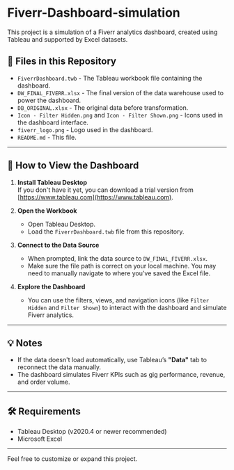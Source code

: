 # Fiverr-Dashboard-simulation

This project is a simulation of a Fiverr analytics dashboard, created using Tableau and supported by Excel datasets.

## 📁 Files in this Repository

- `FiverrDashboard.twb` - The Tableau workbook file containing the dashboard.
- `DW_FINAL_FIVERR.xlsx` - The final version of the data warehouse used to power the dashboard.
- `DB_ORIGINAL.xlsx` - The original data before transformation.
- `Icon - Filter Hidden.png` and `Icon - Filter Shown.png` - Icons used in the dashboard interface.
- `fiverr_logo.png` - Logo used in the dashboard.
- `README.md` - This file.

---

## 🧭 How to View the Dashboard

1. **Install Tableau Desktop**  
   If you don't have it yet, you can download a trial version from [https://www.tableau.com](https://www.tableau.com).

2. **Open the Workbook**  
   - Open Tableau Desktop.
   - Load the `FiverrDashboard.twb` file from this repository.

3. **Connect to the Data Source**  
   - When prompted, link the data source to `DW_FINAL_FIVERR.xlsx`.
   - Make sure the file path is correct on your local machine. You may need to manually navigate to where you've saved the Excel file.

4. **Explore the Dashboard**  
   - You can use the filters, views, and navigation icons (like `Filter Hidden` and `Filter Shown`) to interact with the dashboard and simulate Fiverr analytics.

---

## 💡 Notes

- If the data doesn't load automatically, use Tableau’s **"Data"** tab to reconnect the data manually.
- The dashboard simulates Fiverr KPIs such as gig performance, revenue, and order volume.

---

## 🛠️ Requirements

- Tableau Desktop (v2020.4 or newer recommended)
- Microsoft Excel

---

Feel free to customize or expand this project.
